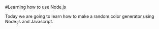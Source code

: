 #Learning how to use Node.js

Today we are going to learn how to make a random color generator using Node.js and Javascript.
